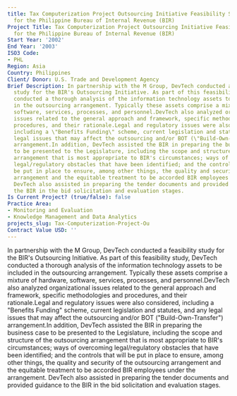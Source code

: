 ```yaml
---
title: Tax Computerization Project Outsourcing Initiative Feasibility Study
  for the Philippine Bureau of Internal Revenue (BIR)
Project Title: Tax Computerization Project Outsourcing Initiative Feasibility Study
  for the Philippine Bureau of Internal Revenue (BIR)
Start Year: '2002'
End Year: '2003'
ISO3 Code:
- PHL
Region: Asia
Country: Philippines
Client/ Donor: U.S. Trade and Development Agency
Brief Description: In partnership with the M Group, DevTech conducted a feasibility
  study for the BIR's Outsourcing Initiative. As part of this feasibility study, DevTech
  conducted a thorough analysis of the information technology assets to be included
  in the outsourcing arrangement. Typically these assets comprise a mixture of hardware,
  software, services, processes, and personnel.DevTech also analyzed organizational
  issues related to the general approach and framework, specific methodologies and
  procedures, and their rationale.Legal and regulatory issues were also considered,
  including a \"Benefits Funding\" scheme, current legislation and statutes, and any
  legal issues that may affect the outsourcing and/or BOT (\"Build-Own-Transfer\")
  arrangement.In addition, DevTech assisted the BIR in preparing the business case
  to be presented to the Legislature, including the scope and structure of the outsourcing
  arrangement that is most appropriate to BIR's circumstances; ways of overcoming
  legal/regulatory obstacles that have been identified; and the controls that will
  be put in place to ensure, among other things, the quality and security of the outsourcing
  arrangement and the equitable treatment to be accorded BIR employees under the arrangement.
  DevTech also assisted in preparing the tender documents and provided guidance to
  the BIR in the bid solicitation and evaluation stages.
Is Current Project? (true/false): false
Practice Area:
- Monitoring and Evaluation
- Knowledge Management and Data Analytics
projects_slug: Tax-Computerization-Project-Ou
Contract Value USD: ''
---
```


In partnership with the M Group, DevTech conducted a feasibility study for the BIR's Outsourcing Initiative. As part of this feasibility study, DevTech conducted a thorough analysis of the information technology assets to be included in the outsourcing arrangement. Typically these assets comprise a mixture of hardware, software, services, processes, and personnel.DevTech also analyzed organizational issues related to the general approach and framework, specific methodologies and procedures, and their rationale.Legal and regulatory issues were also considered, including a \"Benefits Funding\" scheme, current legislation and statutes, and any legal issues that may affect the outsourcing and/or BOT (\"Build-Own-Transfer\") arrangement.In addition, DevTech assisted the BIR in preparing the business case to be presented to the Legislature, including the scope and structure of the outsourcing arrangement that is most appropriate to BIR's circumstances; ways of overcoming legal/regulatory obstacles that have been identified; and the controls that will be put in place to ensure, among other things, the quality and security of the outsourcing arrangement and the equitable treatment to be accorded BIR employees under the arrangement. DevTech also assisted in preparing the tender documents and provided guidance to the BIR in the bid solicitation and evaluation stages.